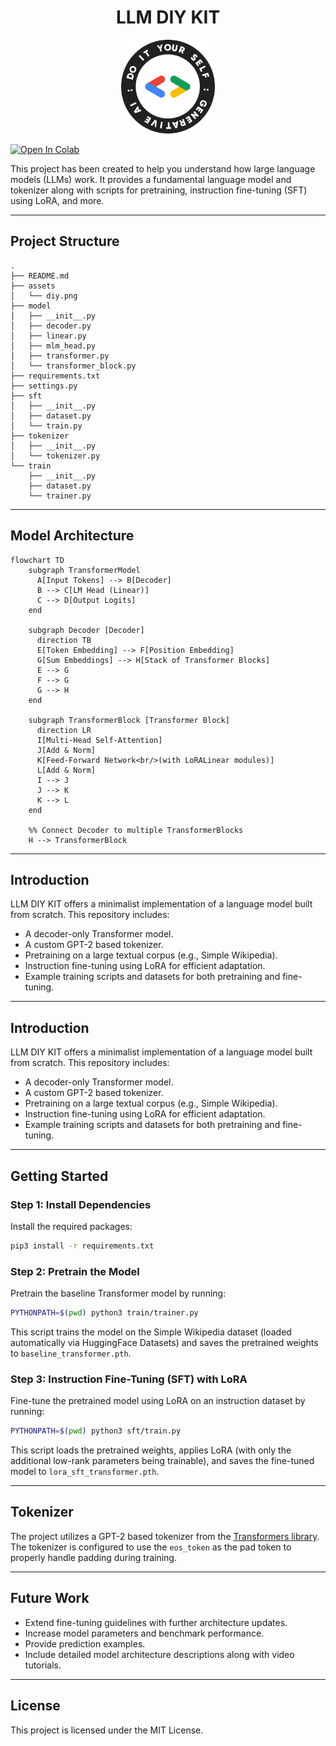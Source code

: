 <h1 align="center">LLM DIY KIT</h1>
<p align="center">
  <img width="150" src="./assets/diy.png" />
</p>

[![Open In Colab](https://colab.research.google.com/assets/colab-badge.svg)](https://colab.research.google.com/drive/1QetATApxZnSxEDMMJkvOhVdFX6tYMl_h?usp=sharing)

This project has been created to help you understand how large language models (LLMs) work. It provides a fundamental language model and tokenizer along with scripts for pretraining, instruction fine-tuning (SFT) using LoRA, and more.

---

## Project Structure

```
.
├── README.md
├── assets
│   └── diy.png
├── model
│   ├── __init__.py
│   ├── decoder.py
│   ├── linear.py
│   ├── mlm_head.py
│   ├── transformer.py
│   └── transformer_block.py
├── requirements.txt
├── settings.py
├── sft
│   ├── __init__.py
│   ├── dataset.py
│   └── train.py
├── tokenizer
│   ├── __init__.py
│   └── tokenizer.py
└── train
    ├── __init__.py
    ├── dataset.py
    └── trainer.py
```

---

## Model Architecture

```mermaid
flowchart TD
    subgraph TransformerModel
      A[Input Tokens] --> B[Decoder]
      B --> C[LM Head (Linear)]
      C --> D[Output Logits]
    end

    subgraph Decoder [Decoder]
      direction TB
      E[Token Embedding] --> F[Position Embedding]
      G[Sum Embeddings] --> H[Stack of Transformer Blocks]
      E --> G
      F --> G
      G --> H
    end

    subgraph TransformerBlock [Transformer Block]
      direction LR
      I[Multi-Head Self-Attention]
      J[Add & Norm]
      K[Feed-Forward Network<br/>(with LoRALinear modules)]
      L[Add & Norm]
      I --> J
      J --> K
      K --> L
    end

    %% Connect Decoder to multiple TransformerBlocks
    H --> TransformerBlock
```

---

## Introduction

LLM DIY KIT offers a minimalist implementation of a language model built from scratch. This repository includes:

- A decoder-only Transformer model.
- A custom GPT-2 based tokenizer.
- Pretraining on a large textual corpus (e.g., Simple Wikipedia).
- Instruction fine-tuning using LoRA for efficient adaptation.
- Example training scripts and datasets for both pretraining and fine-tuning.

---

## Introduction

LLM DIY KIT offers a minimalist implementation of a language model built from scratch. This repository includes:

- A decoder-only Transformer model.
- A custom GPT-2 based tokenizer.
- Pretraining on a large textual corpus (e.g., Simple Wikipedia).
- Instruction fine-tuning using LoRA for efficient adaptation.
- Example training scripts and datasets for both pretraining and fine-tuning.

---

## Getting Started

### Step 1: Install Dependencies

Install the required packages:

```bash
pip3 install -r requirements.txt
```

### Step 2: Pretrain the Model

Pretrain the baseline Transformer model by running:

```bash
PYTHONPATH=$(pwd) python3 train/trainer.py
```

This script trains the model on the Simple Wikipedia dataset (loaded automatically via HuggingFace Datasets) and saves the pretrained weights to `baseline_transformer.pth`.

### Step 3: Instruction Fine-Tuning (SFT) with LoRA

Fine-tune the pretrained model using LoRA on an instruction dataset by running:

```bash
PYTHONPATH=$(pwd) python3 sft/train.py
```

This script loads the pretrained weights, applies LoRA (with only the additional low-rank parameters being trainable), and saves the fine-tuned model to `lora_sft_transformer.pth`.

---

## Tokenizer

The project utilizes a GPT-2 based tokenizer from the [Transformers library](https://huggingface.co/docs/transformers/en/index). The tokenizer is configured to use the `eos_token` as the pad token to properly handle padding during training.

---

## Future Work

- Extend fine-tuning guidelines with further architecture updates.
- Increase model parameters and benchmark performance.
- Provide prediction examples.
- Include detailed model architecture descriptions along with video tutorials.

---

## License

This project is licensed under the MIT License.
